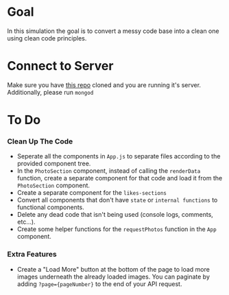 # Goal
In this simulation the goal is to convert a messy code base into a clean one using clean code principles.

# Connect to Server
Make sure you have [this repo](https://github.com/Elevationacademy/rnd-server-simulation) cloned and you are running it's server. Additionally, please run `mongod`

# To Do

### Clean Up The Code

- Seperate all the components in `App.js` to separate files according to the provided component tree.
- In the `PhotoSection` component, instead of calling the `renderData` function, create a separate component for that code and load it from the `PhotoSection` component.
- Create a separate component for the `likes-sections`
- Convert all components that don't have `state` or `internal functions` to functional components.
- Delete any dead code that isn't being used (console logs, comments, etc...).
- Create some helper functions for the `requestPhotos` function in the `App` component.

### Extra Features

- Create a "Load More" button at the bottom of the page to load more images underneath the already loaded images. You can paginate by adding `?page={pageNumber}` to the end of your API request.